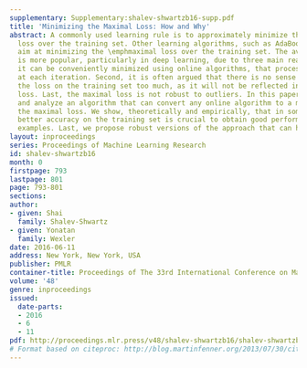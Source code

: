 ```yaml
---
supplementary: Supplementary:shalev-shwartzb16-supp.pdf
title: 'Minimizing the Maximal Loss: How and Why'
abstract: A commonly used learning rule is to approximately minimize the \emphaverage
  loss over the training set. Other learning algorithms, such as AdaBoost and hard-SVM,
  aim at minimizing the \emphmaximal loss over the training set. The average loss
  is more popular, particularly in deep learning, due to three main reasons. First,
  it can be conveniently minimized using online algorithms, that process few examples
  at each iteration. Second, it is often argued that there is no sense to minimize
  the loss on the training set too much, as it will not be reflected in the generalization
  loss. Last, the maximal loss is not robust to outliers. In this paper we describe
  and analyze an algorithm that can convert any online algorithm to a minimizer of
  the maximal loss. We show, theoretically and empirically, that in some situations
  better accuracy on the training set is crucial to obtain good performance on unseen
  examples. Last, we propose robust versions of the approach that can handle outliers.
layout: inproceedings
series: Proceedings of Machine Learning Research
id: shalev-shwartzb16
month: 0
firstpage: 793
lastpage: 801
page: 793-801
sections: 
author:
- given: Shai
  family: Shalev-Shwartz
- given: Yonatan
  family: Wexler
date: 2016-06-11
address: New York, New York, USA
publisher: PMLR
container-title: Proceedings of The 33rd International Conference on Machine Learning
volume: '48'
genre: inproceedings
issued:
  date-parts:
  - 2016
  - 6
  - 11
pdf: http://proceedings.mlr.press/v48/shalev-shwartzb16/shalev-shwartzb16.pdf
# Format based on citeproc: http://blog.martinfenner.org/2013/07/30/citeproc-yaml-for-bibliographies/
---
```

